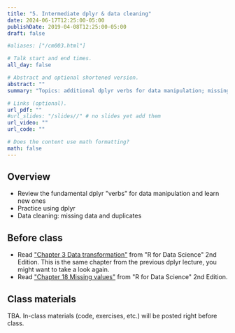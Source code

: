 ```yaml
---
title: "5. Intermediate dplyr & data cleaning"
date: 2024-06-17T12:25:00-05:00
publishDate: 2019-04-08T12:25:00-05:00
draft: false

#aliases: ["/cm003.html"]

# Talk start and end times.
all_day: false

# Abstract and optional shortened version.
abstract: ""
summary: "Topics: additional dplyr verbs for data manipulation; missing data and duplicates."

# Links (optional).
url_pdf: ""
#url_slides: "/slides//" # no slides yet add them
url_video: ""
url_code: ""

# Does the content use math formatting?
math: false
---
```




## Overview

* Review the fundamental dplyr "verbs" for data manipulation and learn new ones
* Practice using dplyr 
* Data cleaning: missing data and duplicates


## Before class

* Read ["Chapter 3 Data transformation"](https://r4ds.hadley.nz/data-transform) from "R for Data Science" 2nd Edition. This is the same chapter from the previous dplyr lecture, you might want to take a look again.
* Read ["Chapter 18 Missing values"](https://r4ds.hadley.nz/missing-values.html) from "R for Data Science" 2nd Edition.


## Class materials

TBA. In-class materials (code, exercises, etc.) will be posted right before class.

<!--
* Run the code below in your console to download today’s materials: `usethis::use_course("css-materials/")`
-->

